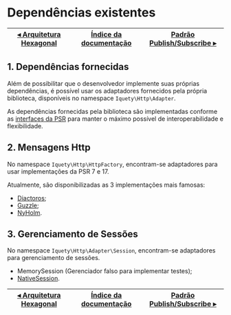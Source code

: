 # Dependências existentes

[◂ Arquitetura Hexagonal](08-arquitetura-hexagonal.md) | [Índice da documentação](indice.md) | [Padrão Publish/Subscribe ▸](10-pubsub.md)
-- | -- | --

## 1. Dependências fornecidas

Além de possibilitar que o desenvolvedor implemente suas próprias dependências,
é possível usar os adaptadores fornecidos pela própria biblioteca, disponíveis no
namespace `Iquety\Http\Adapter`.

As dependências fornecidas pela biblioteca são implementadas conforme as
[interfaces da PSR](https://www.php-fig.org/) para manter o máximo possível de
interoperabilidade e flexibilidade.

## 2. Mensagens Http

No namespace `Iquety\Http\HttpFactory`, encontram-se adaptadores
para usar implementações da PSR 7 e 17.

Atualmente, são disponibilizadas as 3 implementações mais famosas:

- [Diactoros](https://github.com/laminas/laminas-diactoros);
- [Guzzle](https://github.com/guzzle/psr7);
- [NyHolm](https://github.com/Nyholm/psr7).

## 3. Gerenciamento de Sessões

No namespace `Iquety\Http\Adapter\Session`, encontram-se adaptadores
para gerenciamento de sessões.

- MemorySession (Gerenciador falso para implementar testes);
- [NativeSession](https://github.com/symfony/http-foundation).

[◂ Arquitetura Hexagonal](08-arquitetura-hexagonal.md) | [Índice da documentação](indice.md) | [Padrão Publish/Subscribe ▸](10-pubsub.md)
-- | -- | --
